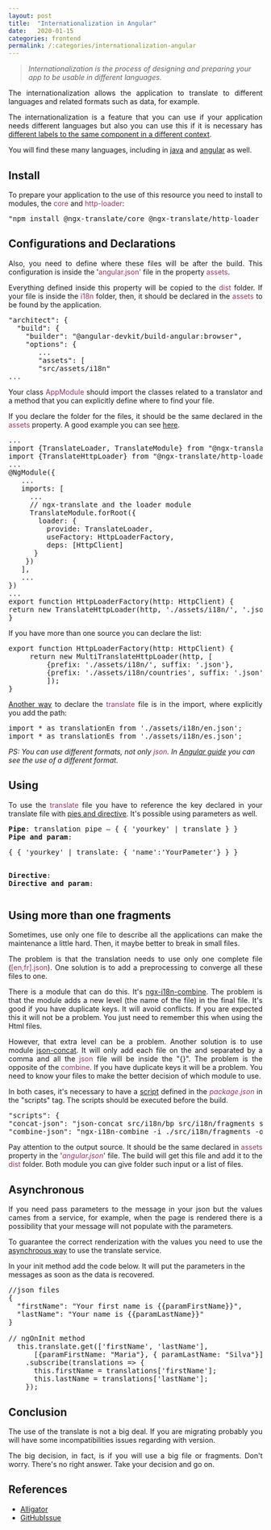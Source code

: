 ```yaml
---
layout: post
title:  "Internationalization in Angular"
date:   2020-01-15
categories: frontend
permalink: /:categories/internationalization-angular
---
```


<blockquote><em>Internationalization is the process of designing and preparing your app to be usable in different languages.</em></blockquote>
<p style="text-align: justify;">The internationalization allows the application to translate to different languages and related formats such as data, for example.</p>
<p style="text-align: justify;">The internationalization is a feature that you can use if your application needs different languages but also you can use this if it is necessary has <a href="https://medium.com/@TuiZ/how-to-split-your-i18n-file-per-lazy-loaded-module-with-ngx-translate-3caef57a738f">different labels to the same component in a different context</a>.</p>
You will find these many languages, including in <a href="https://docs.oracle.com/javase/8/docs/technotes/guides/intl/index.html">java</a> and <a href="https://angular.io/guide/i18n">angular</a> as well.
<h2>Install</h2>
<p style="text-align: justify;">To prepare your application to the use of this resource you need to install to modules, the <span style="color: #993366;">core</span> and <span style="color: #993366;">http-loader</span>:</p>

<pre>"npm install @ngx-translate/core @ngx-translate/http-loader --save"</pre>
<h2>Configurations and Declarations</h2>
<p style="text-align: justify;">Also, you need to define where these files will be after the build. This configuration is inside the '<span style="color: #993366;">angular.json'</span> file in the property <span style="color: #993366;">assets</span>.</p>
<p style="text-align: justify;">Everything defined inside this property will be copied to the <span style="color: #993366;">dist </span>folder. If your file is inside the <span style="color: #993366;">i18n</span> folder, then, it should be declared in the <span style="color: #993366;">assets</span> to be found by the application.</p>

<pre>"architect": {
  "build": {
    "builder": "@angular-devkit/build-angular:browser",
    "options": {
       ...
       "assets": [
       "src/assets/i18n"
...</pre>
<p style="text-align: justify;">Your class <span style="color: #993366;">AppModule</span> should import the classes related to a translator and a method that you can explicitly define where to find your file.</p>
<p style="text-align: justify;">If you declare the folder for the files, it should be the same declared in the <span style="color: #993366;">assets</span> property. A good example you can see <a href="https://www.codeandweb.com/babeledit/tutorials/how-to-translate-your-angular8-app-with-ngx-translate">here</a>.</p>

<pre>...
import {TranslateLoader, TranslateModule} from "@ngx-translate/core";
import {TranslateHttpLoader} from "@ngx-translate/http-loader";
...
@NgModule({
   ...
   imports: [
     ...
     // ngx-translate and the loader module
     TranslateModule.forRoot({
       loader: {
         provide: TranslateLoader,
         useFactory: HttpLoaderFactory,
         deps: [HttpClient]
      }
    })
   ],
   ...
})
...
export function HttpLoaderFactory(http: HttpClient) {
return new TranslateHttpLoader(http, './assets/i18n/', '.json');
}</pre>
If you have more than one source you can declare the list:
<pre>export function HttpLoaderFactory(http: HttpClient) {
     return new MultiTranslateHttpLoader(http, [
         {prefix: './assets/i18n/', suffix: '.json'},
         {prefix: './assets/i18n/countries', suffix: '.json'}
         ]);
}</pre>
<p style="text-align: justify;"><a href="https://indepth.dev/implementing-multi-language-angular-applications-rendered-on-server/#existing-solution-2-fix-via-importing-json-files-directly">Another way</a> to declare the <span style="color: #993366;">translate</span> file is in the import, where explicitly you add the path:</p>

<pre>import * as translationEn from './assets/i18n/en.json';
import * as translationEs from './assets/i18n/es.json';</pre>
<em>PS: You can use different formats, not only <span style="color: #993366;">json</span>. In <a href="https://angular.io/guide/i18n">Angular guide</a> you can see the use of a different format.</em>
<h2>Using</h2>
<p style="text-align: justify;">To use the <span style="color: #993366;">translate</span> file you have to reference the key declared in your translate file with <a href="https://www.codeandweb.com/babeledit/tutorials/how-to-translate-your-angular8-app-with-ngx-translate">pies and directive</a>. It's possible using parameters as well.</p>

<pre><strong>Pipe</strong>: translation pipe — { { 'yourkey' | translate } }
<strong>Pipe and param</strong>: <p>{ { 'yourkey' | translate: { 'name':'YourPameter'} } }</p>
<strong>Directive</strong>: <element [translate]="'yourkey'"></element>
<strong>Directive and param</strong>: <p [translate]="'yourkey'" [translateParams]="{name: 'YourParam'}"></p></pre>
<h2>Using more than one fragments</h2>
<p style="text-align: justify;">Sometimes, use only one file to describe all the applications can make the maintenance a little hard. Then, it maybe better to break in small files.</p>
<p style="text-align: justify;">The problem is that the translation needs to use only one complete file (<span style="color: #993366;">[en,fr].json</span>). One solution is to add a preprocessing to converge all these files to one.</p>
<p style="text-align: justify;">There is a module that can do this. It's <a href="https://www.npmjs.com/package/ngx-i18n-combine">ngx-i18n-combine</a>. The problem is that the module adds a new level (the name of the file) in the final file. It's good if you have duplicate keys. It will avoid conflicts. If you are expected this it will not be a problem. You just need to remember this when using the Html files.</p>
<p style="text-align: justify;">However, that extra level can be a problem. Another solution is to use module <a href="https://www.npmjs.com/package/json-concat">json-concat</a>. It will only add each file on the and separated by a comma and all the <span style="color: #993366;">json</span> file will be inside the "{}". The problem is the opposite of the <span style="color: #993366;">combine</span>. If you have duplicate keys it will be a problem. You need to know your files to make the better decision of which module to use.</p>
<p style="text-align: justify;">In both cases, it's necessary to have a <a href="https://docs.npmjs.com/misc/scripts">script</a> defined in the <span style="color: #993366;"><em>package.json</em></span> in the "scripts" tag. The scripts should be executed before the build.</p>

<pre>"scripts": {
"concat-json": "json-concat src/i18n/bp src/i18n/fragments src/assets/i18n/en.json",
"combine-json": "ngx-i18n-combine -i ./src/i18n/fragments -o src/assets/i18n/en.json"</pre>
<p style="text-align: justify;">Pay attention to the output source. It should be the same declared in <span style="color: #993366;">assets</span> property in the '<em><span style="color: #993366;">angular.json</span></em>' file. The build will get this file and add it to the <span style="color: #993366;">dist</span> folder. Both module you can give folder such input or a list of files.</p>

<h2>Asynchronous</h2>

<p style="text-align: justify;">If you need pass parameters to the message in your json but the values cames from a service, for example, when the page is rendered there is a possibility that your message will not populate with the parameters.</p>

<p style="text-align: justify;">To guarantee the correct renderization with the values you need to use the <a href="https://alligator.io/angular/ngx-translate/#translateservice">asynchroous way</a> to use the translate service.</p>

In your init method add the code below. It will put the parameters in the messages as soon as the data is recovered.

<pre>
//json files
{
  "firstName": "Your first name is {{paramFirstName}}",
  "lastName": "Your name is {{paramLastName}}"
}

// ngOnInit method
  this.translate.get(['firstName', 'lastName'],
      [{paramFirstName: "Maria"}, { paramLastName: "Silva"}]})
    .subscribe(translations => {
      this.firstName = translations['firstName'];
      this.lastName = translations['lastName'];
    });
</pre>

<h2>Conclusion</h2>
<p style="text-align: justify;">The use of the translate is not a big deal. If you are migrating probably you will have some incompatibilities issues regarding with version.</p>
<p style="text-align: justify;">The big decision, in fact, is if you will use a big file or fragments. Don't worry. There's no right answer. Take your decision and go on.</p>

<h2>References</h2>
<ul>
	<li><a href="https://alligator.io/angular/ngx-translate/">Alligator</a></li>
	<li><a href="https://github.com/ngx-translate/core/issues/199">GitHubIssue</a></li>
</ul>
